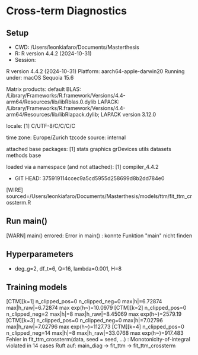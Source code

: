 # Cross-term Diagnostics

## Setup

- CWD: /Users/leonkiafaro/Documents/Masterthesis
- R: R version 4.4.2 (2024-10-31)
- Session:

R version 4.4.2 (2024-10-31)
Platform: aarch64-apple-darwin20
Running under: macOS Sequoia 15.6

Matrix products: default
BLAS:   /Library/Frameworks/R.framework/Versions/4.4-arm64/Resources/lib/libRblas.0.dylib 
LAPACK: /Library/Frameworks/R.framework/Versions/4.4-arm64/Resources/lib/libRlapack.dylib;  LAPACK version 3.12.0

locale:
[1] C/UTF-8/C/C/C/C

time zone: Europe/Zurich
tzcode source: internal

attached base packages:
[1] stats     graphics  grDevices utils     datasets  methods   base     

loaded via a namespace (and not attached):
[1] compiler_4.4.2
- GIT HEAD: 375919114ccec9a5cd5955d258699d8b2dd784e0

[WIRE] sourced=/Users/leonkiafaro/Documents/Masterthesis/models/ttm/fit_ttm_crossterm.R
## Run main()

[WARN] main() errored: Error in main() : konnte Funktion "main" nicht finden

## Hyperparameters

- deg_g=2, df_t=6, Q=16, lambda=0.001, H=8

## Training models

[CTM][k=1] n_clipped_pos=0 n_clipped_neg=0 max|h|=6.72874 max|h_raw|=6.72874 max exp(h~)=10.0979
[CTM][k=2] n_clipped_pos=0 n_clipped_neg=2 max|h|=8 max|h_raw|=8.45069 max exp(h~)=2579.19
[CTM][k=3] n_clipped_pos=0 n_clipped_neg=0 max|h|=7.02796 max|h_raw|=7.02796 max exp(h~)=1127.73
[CTM][k=4] n_clipped_pos=0 n_clipped_neg=14 max|h|=8 max|h_raw|=33.0768 max exp(h~)=917.483
Fehler in fit_ttm_crossterm(data, seed = seed, ...) : 
  Monotonicity-of-integral violated in 14 cases
Ruft auf: main_diag -> fit_ttm -> fit_ttm_crossterm
